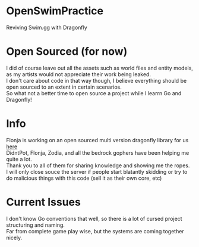 # OpenSwimPractice
Reviving Swim.gg with Dragonfly
# Open Sourced (for now)
I did of course leave out all the assets such as world files and entity models, as my artists would not appreciate their work being leaked.
<br>
I don't care about code in that way though, I believe everything should be open sourced to an extent in certain scenarios. 
<br>
So what not a better time to open source a project while I learrn Go and Dragonfly!
# Info
Flonja is working on an open sourced multi version dragonfly library for us [here](https://github.com/Flonja/multiversion)
<br>
DidntPot, Flonja, Zodia, and all the bedrock gophers have been helping me quite a lot. 
<br>
Thank you to all of them for sharing knowledge and showing me the ropes.
<br>
I will only close souce the server if people start blatantly skidding or try to do malicious things with this code (sell it as their own core, etc)
# Current Issues
I don't know Go conventions that well, so there is a lot of cursed project structuring and naming.
<br>
Far from complete game play wise, but the systems are coming together nicely.
